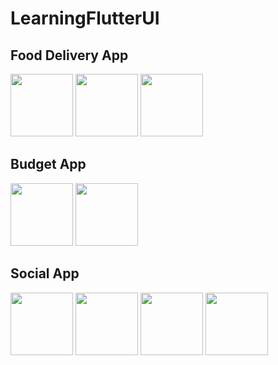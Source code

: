 # LearningFlutterUI

## Food Delivery App
<img src="https://github.com/phuongltd97dn/LearningFlutterUI/assets/54168377/657ca307-e0b6-497a-9d73-47eb69590714" width="100"> <img src="https://github.com/phuongltd97dn/LearningFlutterUI/assets/54168377/9bf07dcc-93f1-4b5f-9289-b6b4d0cbb5d5" width="100"> <img src="https://github.com/phuongltd97dn/LearningFlutterUI/assets/54168377/84715c48-2382-4104-9348-533b57ce2820" width="100">

## Budget App
<img src="https://github.com/phuongltd97dn/LearningFlutterUI/assets/54168377/c0dc7070-ef68-4859-9ab9-692bb2581bcc" width="100"> <img src="https://github.com/phuongltd97dn/LearningFlutterUI/assets/54168377/ae094a8a-05a8-4529-af0c-f261c4ab85ce" width="100">

## Social App
<img src="https://github.com/phuongltd97dn/LearningFlutterUI/assets/54168377/755c0de2-1be0-402d-ad93-9325f02bb283" width="100"> <img src="https://github.com/phuongltd97dn/LearningFlutterUI/assets/54168377/8c81ac6e-a84b-4070-8751-128b3e848e43" width="100"> <img src="https://github.com/phuongltd97dn/LearningFlutterUI/assets/54168377/47317740-9664-4224-8967-b5839900e526" width="100"> <img src="https://github.com/phuongltd97dn/LearningFlutterUI/assets/54168377/f3ff4dbd-2f01-4e9b-b3fd-abfad078eccb" width="100">
